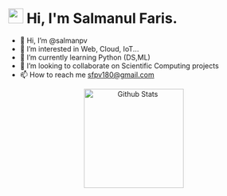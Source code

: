 <h1><img src="https://emojis.slackmojis.com/emojis/images/1531849430/4246/blob-sunglasses.gif?1531849430" width="30"/> <span> Hi, I'm Salmanul Faris. </span> </h1>


- 👋 Hi, I’m @salmanpv
- 👀 I’m interested in Web, Cloud, IoT...
- 🌱 I’m currently learning Python (DS,ML)
- 💞️ I’m looking to collaborate on Scientific Computing projects
- 📫 How to reach me sfpv180@gmail.com

<p align="center"> <img alt="Github Stats" height=200 src="https://github-readme-stats.vercel.app/api?username=salmanpv&show_icons=true&locale=en&layout=compact&hide_rank=true"> </p>
<!---
salmanpv/salmanpv is a ✨ special ✨ repository because its `README.md` (this file) appears on your GitHub profile.
You can click the Preview link to take a look at your changes.
--->
